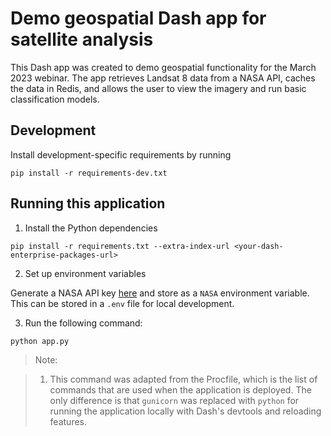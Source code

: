 # Demo geospatial Dash app for satellite analysis

This Dash app was created to demo geospatial functionality for the March 2023 webinar. The app retrieves Landsat 8 data from a NASA API, caches the data in Redis, and allows the user to view the imagery and run basic classification models. 

## Development

Install development-specific requirements by running

```
pip install -r requirements-dev.txt
```

## Running this application

1. Install the Python dependencies

```
pip install -r requirements.txt --extra-index-url <your-dash-enterprise-packages-url>
```

2. Set up environment variables 

Generate a NASA API key [here](https://api.nasa.gov/) and store as a `NASA` environment variable. This can be stored in a `.env` file for local development.

3. Run the following command:

```python
python app.py
```

> Note:

> 1. This command was adapted from the Procfile, which is the list of commands that are used when the application is deployed. The only difference is that `gunicorn` was replaced with `python` for running the application locally with Dash's devtools and reloading features.
